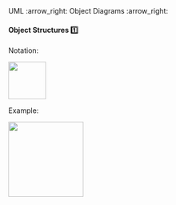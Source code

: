 <link rel="stylesheet" href="{{baseUrl}}/css/textbook.css">

<div class="website-content">

<div id="path">UML :arrow_right: Object Diagrams :arrow_right:</div>

<div id="title">

#### Object Structures :one:

</div>

<div id="body">

Notation:

<img src="{{baseUrl}}/uml/objectDiagrams/objectStructures/images/notation.png" height="75" />
<p/>

<tip-box>

Example:

<img src="{{baseUrl}}/uml/objectDiagrams/objectStructures/images/professorStudent.png" height="150" />
<p/>

</tip-box>

</div>

</div>
